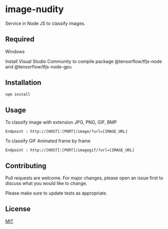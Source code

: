 # image-nudity

Service in  Node JS to classify images.

## Required 

Windows

Install Visual Studio Community to compile package @tensorflow/tfjs-node and @tensorflow/tfjs-node-gpu

## Installation
```bash
npm install
```
## Usage
To classify image with extension JPG, PNG, GIF, BMP
```
Endpoint : http://[HOST]:[PORT]/image/?url=[IMAGE_URL]
```
To classify GIF Animated frame by frame
```
Endpoint : http://[HOST]:[PORT]/imagegif/?url=[IMAGE_URL]
```
## Contributing
Pull requests are welcome. For major changes, please open an issue first to discuss what you would like to change.

Please make sure to update tests as appropriate.

## License
[MIT](https://choosealicense.com/licenses/mit/)